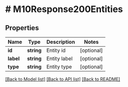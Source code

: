 # # M10Response200Entities

## Properties

Name | Type | Description | Notes
------------ | ------------- | ------------- | -------------
**id** | **string** | Entity id | [optional]
**label** | **string** | Entity label | [optional]
**type** | **string** | Entity type | [optional]

[[Back to Model list]](../../README.md#models) [[Back to API list]](../../README.md#endpoints) [[Back to README]](../../README.md)
